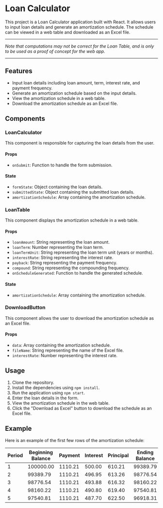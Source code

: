 # Loan Calculator

This project is a Loan Calculator application built with React. It allows users to input loan details and generate an amortization schedule. The schedule can be viewed in a web table and downloaded as an Excel file.

---
*Note that computations may not be correct for the Loan Table, and is only to be used as a proof of concept for the web app.*

---
## Features

- Input loan details including loan amount, term, interest rate, and payment frequency.
- Generate an amortization schedule based on the input details.
- View the amortization schedule in a web table.
- Download the amortization schedule as an Excel file.

## Components

### LoanCalculator

This component is responsible for capturing the loan details from the user.

#### Props

- `onSubmit`: Function to handle the form submission.

#### State

- `formState`: Object containing the loan details.
- `submittedState`: Object containing the submitted loan details.
- `amortizationSchedule`: Array containing the amortization schedule.

### LoanTable

This component displays the amortization schedule in a web table.

#### Props

- `loanAmount`: String representing the loan amount.
- `loanTerm`: Number representing the loan term.
- `loanTermUnit`: String representing the loan term unit (years or months).
- `interestRate`: String representing the interest rate.
- `payback`: String representing the payment frequency.
- `compound`: String representing the compounding frequency.
- `onScheduleGenerated`: Function to handle the generated schedule.

#### State

- `amortizationSchedule`: Array containing the amortization schedule.

### DownloadButton

This component allows the user to download the amortization schedule as an Excel file.

#### Props

- `data`: Array containing the amortization schedule.
- `fileName`: String representing the name of the Excel file.
- `interestRate`: Number representing the interest rate.

## Usage

1. Clone the repository.
2. Install the dependencies using `npm install`.
3. Run the application using `npm start`.
4. Enter the loan details in the form.
5. View the amortization schedule in the web table.
6. Click the "Download as Excel" button to download the schedule as an Excel file.

## Example

Here is an example of the first few rows of the amortization schedule:

| Period | Beginning Balance | Payment | Interest | Principal | Ending Balance |
|--------|--------------------|---------|----------|-----------|----------------|
| 1      | 100000.00          | 1110.21 | 500.00   | 610.21    | 99389.79       |
| 2      | 99389.79           | 1110.21 | 496.95   | 613.26    | 98776.54       |
| 3      | 98776.54           | 1110.21 | 493.88   | 616.32    | 98160.22       |
| 4      | 98160.22           | 1110.21 | 490.80   | 619.40    | 97540.81       |
| 5      | 97540.81           | 1110.21 | 487.70   | 622.50    | 96918.31       |

